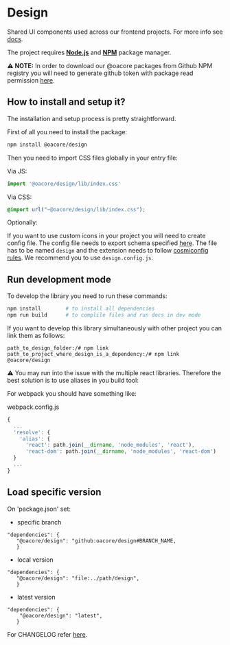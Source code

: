 # Design

Shared UI components used across our frontend projects. For more info see [docs][docs].

The project requires [__Node.js__][node-download] and [__NPM__][npm-install] package manager. 

**⚠ NOTE:** In order to download our @oacore packages from Github NPM registry you will need to generate github token with package
read permission [here][github-token].


## How to install and setup it?
The installation and setup process is pretty straightforward. 

First of all you need to install the package:
```sh
npm install @oacore/design
```

Then you need to import CSS files globally in your entry file:

Via JS:
```js
import '@oacore/design/lib/index.css'
``` 

Via CSS:
```css
@import url("~@oacore/design/lib/index.css");
``` 

Optionally:

If you want to use custom icons in your project you will need to create config file. The config file needs to
export schema specified [here][config-file]. The file has to be named `design`
and the extension needs to follow [cosmiconfig rules][cosmicconfig]. We recommend you to use `design.config.js`.
 
## Run development mode

To develop the library you need to run these commands:

```sh
npm install        # to install all dependencies
npm run build      # to complile files and run docs in dev mode
```

If you want to develop this library simultaneously with other project you can link them as follows:

```
path_to_design_folder:/# npm link
path_to_project_where_design_is_a_dependency:/# npm link @oacore/design
```

⚠ You may run into the issue with the multiple react libraries. Therefore the best solution is to use aliases in you 
build tool:

For webpack you should have something like:

webpack.config.js
```js
{
  ...
  'resolve': {
    'alias': {
      'react': path.join(__dirname, 'node_modules', 'react'),
      'react-dom': path.join(__dirname, 'node_modules', 'react-dom')
  }
  ...
}
```

## Load specific version

On 'package.json' set:

- specific branch

```
"dependencies": {
   "@oacore/design": "github:oacore/design#BRANCH_NAME,
   }
```

- local version

```
"dependencies": {
   "@oacore/design": "file:../path/design",
   }
```

- latest version

```
"dependencies": {
    "@oacore/design": "latest",
   }
```

For CHANGELOG refer [here][changelog].


[github-token]: https://github.com/settings/tokens
[node-download]: https://nodejs.org/en/download/
[npm-install]: https://www.npmjs.com/get-npm
[cosmicconfig]: https://github.com/davidtheclark/cosmiconfig#cosmiconfig
[config-file]: https://github.com/oacore/design/blob/master/design.config.js#L2
[changelog]: https://github.com/oacore/design/releases
[docs]: https://design.oacore.vercel.app/
